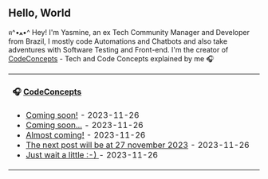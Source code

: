## Hello, World
ฅ^•ﻌ•^ Hey! I'm Yasmine, an ex Tech Community Manager and Developer from Brazil, I mostly code Automations and Chatbots and also take adventures with Software Testing and Front-end. 
I'm the creator of [CodeConcepts](https://github.com/YasmineMaria/CodeConcepts.git) - Tech and Code Concepts explained by me 🎧
<table width="960px">
<tr>

<td valign="top" width="50%">

#### 🎧 <a href="https://tw93.fun" target="_blank">CodeConcepts</a>

<!-- blog starts -->
* <a href='https://edit' target='_blank'>Coming soon!</a> - 2023-11-26
* <a href='https://edit' target='_blank'>Coming soon...</a> - 2023-11-26
* <a href='https://edit' target='_blank'>Almost coming!</a> - 2023-11-26
* <a href='https://edit' target='_blank'>The next post will be at 27 november 2023</a> - 2023-11-26
* <a href='https://edit' target='_blank'>Just wait a little :-) </a> - 2023-11-26
<!-- blog ends -->

</td>


